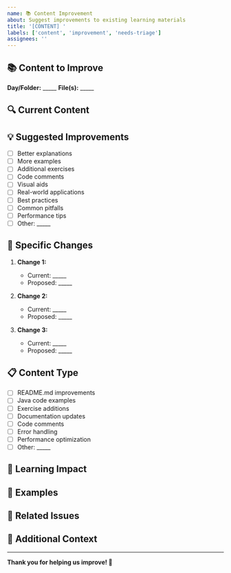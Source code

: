```yaml
---
name: 📚 Content Improvement
about: Suggest improvements to existing learning materials
title: '[CONTENT] '
labels: ['content', 'improvement', 'needs-triage']
assignees: ''
---
```


## 📚 Content to Improve

<!-- Specify which content you'd like to improve -->

**Day/Folder:** _____
**File(s):** _____

## 🔍 Current Content

<!-- Describe the current content and what could be improved -->

## 💡 Suggested Improvements

<!-- Describe the specific improvements you'd like to see -->

- [ ] Better explanations
- [ ] More examples
- [ ] Additional exercises
- [ ] Code comments
- [ ] Visual aids
- [ ] Real-world applications
- [ ] Best practices
- [ ] Common pitfalls
- [ ] Performance tips
- [ ] Other: _____

## 🎯 Specific Changes

<!-- List the specific changes you'd like to make -->

1. **Change 1:**
   - Current: _____
   - Proposed: _____

2. **Change 2:**
   - Current: _____
   - Proposed: _____

3. **Change 3:**
   - Current: _____
   - Proposed: _____

## 📋 Content Type

<!-- What type of content improvement is this? -->

- [ ] README.md improvements
- [ ] Java code examples
- [ ] Exercise additions
- [ ] Documentation updates
- [ ] Code comments
- [ ] Error handling
- [ ] Performance optimization
- [ ] Other: _____

## 🎯 Learning Impact

<!-- How will this improvement help learners? -->

## 📸 Examples

<!-- If you have specific examples of the improvements, please share them -->

## 🔗 Related Issues

<!-- Are there any related issues or discussions? -->

## 📝 Additional Context

<!-- Any other information that might be helpful -->

---

**Thank you for helping us improve! 🚀** 
